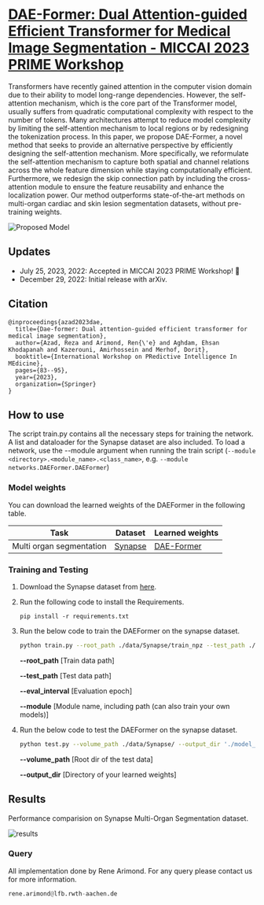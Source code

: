 # [DAE-Former: Dual Attention-guided Efficient Transformer for Medical Image Segmentation - MICCAI 2023 PRIME Workshop](https://arxiv.org/abs/2212.13504)

Transformers have recently gained attention in the computer vision domain due to their ability to model long-range dependencies. However, the self-attention mechanism, which is the core part of the Transformer model, usually suffers from quadratic computational complexity with respect to the number of tokens. Many architectures attempt to reduce model complexity by limiting the self-attention mechanism to local regions or by redesigning the tokenization process. In this paper, we propose DAE-Former, a novel method that seeks to provide an alternative perspective by efficiently designing the self-attention mechanism. More specifically, we reformulate the self-attention mechanism to capture both spatial and channel relations across the whole feature dimension while staying computationally efficient. Furthermore, we redesign the skip connection path by including the cross-attention module to ensure the feature reusability and enhance the localization power. Our method outperforms state-of-the-art methods on multi-organ cardiac and skin lesion segmentation datasets, without pre-training weights.

![Proposed Model](./images/proposed_model.png)

## Updates

- July 25, 2023, 2022: Accepted in MICCAI 2023 PRIME Workshop! 🥳
- December 29, 2022: Initial release with arXiv.

## Citation
```
@inproceedings{azad2023dae,
  title={Dae-former: Dual attention-guided efficient transformer for medical image segmentation},
  author={Azad, Reza and Arimond, Ren{\'e} and Aghdam, Ehsan Khodapanah and Kazerouni, Amirhossein and Merhof, Dorit},
  booktitle={International Workshop on PRedictive Intelligence In MEdicine},
  pages={83--95},
  year={2023},
  organization={Springer}
}
```

## How to use

The script train.py contains all the necessary steps for training the network. A list and dataloader for the Synapse dataset are also included.
To load a network, use the --module argument when running the train script (``--module <directory>.<module_name>.<class_name>``, e.g. ``--module networks.DAEFormer.DAEFormer``)


### Model weights
You can download the learned weights of the DAEFormer in the following table. 

Task | Dataset |Learned weights
------------ | -------------|----
Multi organ segmentation | [Synapse](https://drive.google.com/uc?export=download&id=18I9JHH_i0uuEDg-N6d7bfMdf7Ut6bhBi) | [DAE-Former](https://drive.google.com/u/0/uc?id=1JEnicYtcMbU_PD_ujCPMaOH5_cs56EIO&export=download)


### Training and Testing

1) Download the Synapse dataset from [here](https://drive.google.com/uc?export=download&id=18I9JHH_i0uuEDg-N6d7bfMdf7Ut6bhBi).

2) Run the following code to install the Requirements.

    `pip install -r requirements.txt`

3) Run the below code to train the DAEFormer on the synapse dataset.
    ```bash
    python train.py --root_path ./data/Synapse/train_npz --test_path ./data/Synapse/test_vol_h5 --batch_size 20 --eval_interval 20 --max_epochs 400 --module networks.DAEFormer_new.DAEFormer
    ```
    **--root_path**     [Train data path]

    **--test_path**     [Test data path]

    **--eval_interval** [Evaluation epoch]

    **--module**        [Module name, including path (can also train your own models)]
    
 4) Run the below code to test the DAEFormer on the synapse dataset.
    ```bash
    python test.py --volume_path ./data/Synapse/ --output_dir './model_out'
    ```
    **--volume_path**   [Root dir of the test data]
        
    **--output_dir**    [Directory of your learned weights]
    
## Results
Performance comparision on Synapse Multi-Organ Segmentation dataset.

![results](https://github.com/mindflow-institue/DAEFormer/assets/61879630/da13cceb-fbef-40a2-9605-be07ca1cac2f)

### Query
All implementation done by Rene Arimond. For any query please contact us for more information.

```python
rene.arimond@lfb.rwth-aachen.de

```
